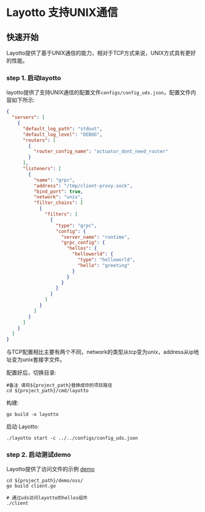 # Layotto 支持UNIX通信

## 快速开始

Layotto提供了基于UNIX通信的能力，相对于TCP方式来说，UNIX方式具有更好的性能。

### step 1.  启动layotto

layotto提供了支持UNIX通信的配置文件`configs/config_uds.json`，配置文件内容如下所示:

```json
{
  "servers": [
    {
      "default_log_path": "stdout",
      "default_log_level": "DEBUG",
      "routers": [
        {
          "router_config_name": "actuator_dont_need_router"
        }
      ],
      "listeners": [
        {
          "name": "grpc",
          "address": "/tmp/client-proxy.sock",
          "bind_port": true,
          "network": "unix",
          "filter_chains": [
            {
              "filters": [
                {
                  "type": "grpc",
                  "config": {
                    "server_name": "runtime",
                    "grpc_config": {
                      "hellos": {
                        "helloworld": {
                          "type": "helloworld",
                          "hello": "greeting"
                        }
                      }
                    }
                  }
                }
              ]
            }
          ]
        }
      ]
    }
  ]
}
```
与TCP配置相比主要有两个不同，network的类型从tcp变为unix，address从ip地址变为unix套接字文件。

配置好后，切换目录:

```shell
#备注 请将${project_path}替换成你的项目路径
cd ${project_path}/cmd/layotto
```

构建:

```shell @if.not.exist layotto
go build -o layotto
```

启动 Layotto:

```shell @background
./layotto start -c ../../configs/config_uds.json
```

### step 2. 启动测试demo

Layotto提供了访问文件的示例 [demo](https://github.com/mosn/layotto/blob/main/demo/uds/client.go)

```shell
cd ${project_path}/demo/oss/
go build client.go

# 通过uds访问layotto的hellos组件
./client 
```


